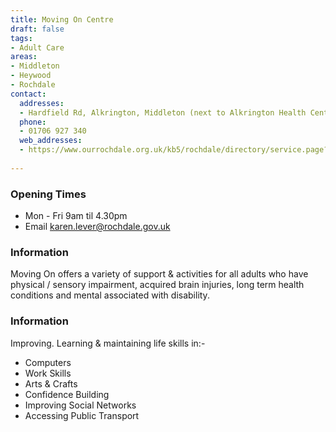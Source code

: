 ```yaml
---
title: Moving On Centre
draft: false
tags:
- Adult Care
areas:
- Middleton
- Heywood
- Rochdale
contact:
  addresses:
  - Hardfield Rd, Alkrington, Middleton (next to Alkrington Health Centre)
  phone:
  - 01706 927 340
  web_addresses:
  - https://www.ourrochdale.org.uk/kb5/rochdale/directory/service.page?id=BNhrQ2SiIgI
  
---
```


### Opening Times
* Mon - Fri 9am til 4.30pm
* Email  karen.lever@rochdale.gov.uk

### Information
Moving On offers a variety of support & activities for
all adults who have physical / sensory impairment,
acquired brain injuries, long term health conditions
and mental associated with disability.

### Information
Improving. Learning & maintaining life skills in:-

* Computers
* Work Skills
* Arts & Crafts
* Confidence Building
* Improving Social Networks
* Accessing Public Transport 



